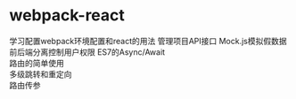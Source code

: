 # webpack-react
学习配置webpack环境配置和react的用法
管理项目API接口 
Mock.js模拟假数据
前后端分离控制用户权限
ES7的Async/Await<br/>
路由的简单使用<br/>
多级跳转和重定向<br/>
路由传参